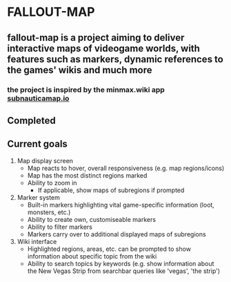 # FALLOUT-MAP

## fallout-map is a project aiming to deliver interactive maps of videogame worlds, with features such as markers, dynamic references to the games' wikis and much more
### the project is inspired by the minmax.wiki app [subnauticamap.io](https://subnauticamap.io/)

## Completed

## Current goals
1. Map display screen
    - Map reacts to hover, overall responsiveness (e.g. map regions/icons)
    - Map has the most distinct regions marked
    - Ability to zoom in
        - If applicable, show maps of subregions if prompted
2. Marker system
    - Built-in markers highlighting vital game-specific information (loot, monsters, etc.)
    - Ability to create own, customiseable markers
    - Ability to filter markers
    - Markers carry over to additional displayed maps of subregions
3. Wiki interface
    - Highlighted regions, areas, etc. can be prompted to show information about specific topic from the wiki
    - Ability to search topics by keywords (e.g. show information about the New Vegas Strip from searchbar queries like 'vegas', 'the strip')